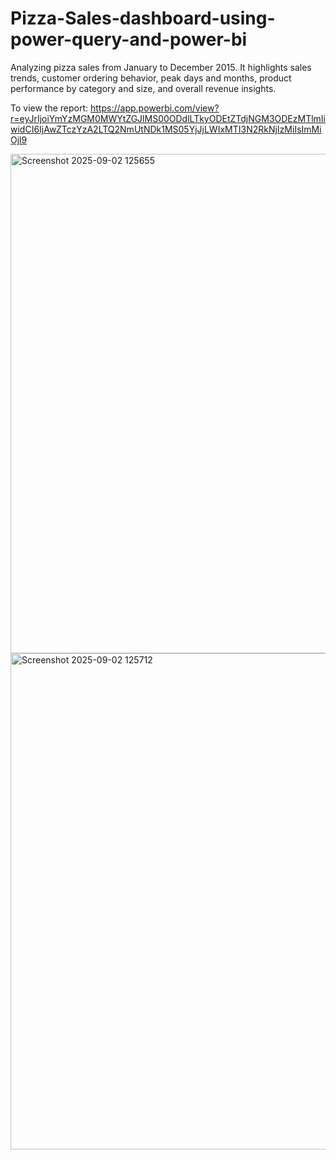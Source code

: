 # Pizza-Sales-dashboard-using-power-query-and-power-bi

Analyzing pizza sales from January to December 2015. It highlights sales trends, customer ordering behavior, peak days and months, product performance by category and size, and overall revenue insights.

To view the report: https://app.powerbi.com/view?r=eyJrIjoiYmYzMGM0MWYtZGJlMS00ODdlLTkyODEtZTdjNGM3ODEzMTlmIiwidCI6IjAwZTczYzA2LTQ2NmUtNDk1MS05YjJjLWIxMTI3N2RkNjIzMiIsImMiOjl9

<img width="1481" height="799" alt="Screenshot 2025-09-02 125655" src="https://github.com/user-attachments/assets/e1f03af2-4bd1-4018-99ee-3304fcc76836" />


<img width="1565" height="794" alt="Screenshot 2025-09-02 125712" src="https://github.com/user-attachments/assets/5f342da1-a652-4634-bb41-309d71647c97" />
